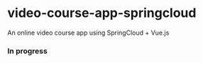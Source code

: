 # video-course-app-springcloud
An online video course app using SpringCloud + Vue.js

### In progress
